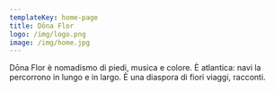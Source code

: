 ```yaml
---
templateKey: home-page
title: Dōna Flor
logo: /img/logo.png
image: /img/home.jpg
---
```


Dōna Flor è nomadismo di piedi, musica e colore. È atlantica: navi la percorrono in lungo e in largo. È una diaspora di fiori viaggi, racconti.
